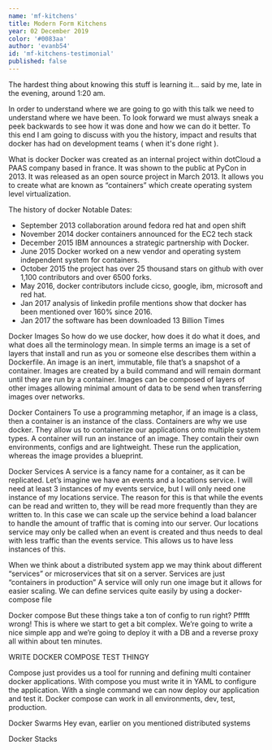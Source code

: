 ```yaml
---
name: 'mf-kitchens'
title: Modern Form Kitchens
year: 02 December 2019
color: '#0083aa'
author: 'evanb54'
id: 'mf-kitchens-testimonial'
published: false
---
```


The hardest thing about knowing this stuff is learning it… said by me, late in the evening, around 1:20 am.

In order to understand where we are going to go with this talk we need to understand where we have been. To look forward we must always sneak a peek backwards to see how it was done and how we can do it better. To this end I am going to discuss with you the history, impact and results that docker has had on development teams ( when it's done right ). 

What is docker
Docker was created as an internal project within dotCloud a PAAS company based in france. It was shown to the public at PyCon in 2013. It was released as an open source project in March 2013. It allows you to create what are known as “containers” which create operating system level virtualization. 

The history of docker
Notable Dates:
- September 2013 collaboration around fedora red hat and open shift
- November 2014 docker containers announced for the EC2 tech stack
- December 2015 IBM announces a strategic partnership with Docker.
- June 2015 Docker worked on a new vendor and operating system independent system for containers.
- October 2015 the project has over 25 thousand stars on github with over 1,100 contributors and over 6500 forks.
- May 2016, docker contributors include cicso, google, ibm, microsoft and red hat.
- Jan 2017 analysis of linkedin profile mentions show that docker has been mentioned over 160% since 2016. 
- Jan 2017 the software has been downloaded 13 Billion Times

Docker Images
So how do we use docker, how does it do what it does, and what does all the terminology mean. In simple terms an image is a set of layers that install and run as you or someone else describes them within a Dockerfile. An image is an inert, immutable, file that’s a snapshot of a container. Images are created by a build command and will remain dormant until they are run by a container. Images can be composed of layers of other images allowing minimal amount of data to be send when transferring images over networks. 

Docker Containers
To use a programming metaphor, if an image is a class, then a container is an instance of the class. Containers are why we use docker. They allow us to containerize our applications onto multiple system types. A container will run an instance of an image. They contain their own environments, configs and are lightweight. These run the application, whereas the image provides a blueprint. 

Docker Services
A service is a fancy name for a container, as it can be replicated. Let’s imagine we have an events and a locations service. I will need at least 3 instances of my events service, but I will only need one instance of my locations service. The reason for this is that while the events can be read and written to, they will be read more frequently than they are written to. In this case we can scale up the service behind a load balancer to handle the amount of traffic that is coming into our server. Our locations service may only be called when an event is created and thus needs to deal with less traffic than the events service. This allows us to have less instances of this. 

When we think about a distributed system app we may think about different “services” or microservices that sit on a server. Services are just “containers in production” A service will only run one image but it allows for easier scaling. We can define services quite easily by using a docker-compose file



Docker compose
But these things take a ton of config to run right? Pfffft wrong! This is where we start to get a bit complex. We’re going to write a nice simple app and we’re going to deploy it with a DB and a reverse proxy all within about ten minutes. 

WRITE DOCKER COMPOSE TEST THINGY

Compose just provides us a tool for running and defining multi container docker applications. With compose you must write it in YAML to configure the application. With a single command we can now deploy our application and test it. Docker compose can work in all environments, dev, test, production. 

Docker Swarms
Hey evan, earlier on you mentioned distributed systems

Docker Stacks


